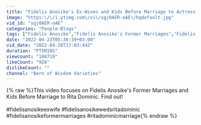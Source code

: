 ```yaml
---
title: "Fidelis Anosike's Ex-Wives and Kids Before Marriage to Actress Rita Dominic"
image: "https:\/\/i.ytimg.com\/vi\/sgj0AER-oAE\/hqdefault.jpg"
vid_id: "sgj0AER-oAE"
categories: "People-Blogs"
tags: ["Fidelis Anosike","Fidelis Anosike's Former Marriages","Fidelis anosike ex wife"]
date: "2022-04-23T05:36:39+03:00"
vid_date: "2022-04-20T17:03:44Z"
duration: "PT5M19S"
viewcount: "180710"
likeCount: "928"
dislikeCount: ""
channel: "Barn of Wisdom Varieties"
---
```

{% raw %}This video focuses on Fidelis Anosike's Former Marriages and Kids Before Marriage to Rita Dominic. Find out!<br /><br />#fidelisanosikeexwife #fidelisanosikewedsritadominic #fidelisanosikeformermarriages #ritadominicmarriage{% endraw %}
